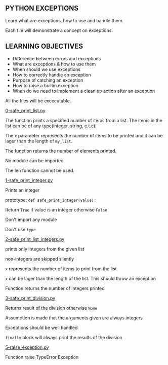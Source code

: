 ## PYTHON EXCEPTIONS
Learn what are exceptions, how to use and handle them.

Each file will demonstrate a concept on exceptions.

## LEARNING OBJECTIVES

* Difference between errors and exceptions
* What are exceptions & how to use them
* When should we use exceptions
* How to correctly handle an exception
* Purpose of catching an exception
* How to raise a builtin exception
* When do we need to implement a clean up action after an exception

All the files will be excecutable.

[0-safe\_print\_list.py](https://github.com/Mosesbwire/alx-higher_level_programming/blob/main/0x05-python-exceptions/0-safe_print_list.py)

The function prints a specified number of items from a list. The items in the list can be of any type(integer, string, e.t.c).

The `x` parameter represents the number of items to be printed and it can be lager than the length of `my_list`.

The function returns the number of elements printed.

No module can be imported

The len function cannot be used.

[1-safe\_print\_integer.py](https://github.com/Mosesbwire/alx-higher_level_programming/blob/main/0x05-python-exceptions/1-safe_print_integer.py)

Prints an integer

prototype: `def safe_print_integer(value):`

Return `True` if value is an integer otherwise `False`

Don't import any module

Don't use `type`

[2-safe\_print\_list\_integers.py](https://github.com/Mosesbwire/alx-higher_level_programming/blob/main/0x05-python-exceptions/2-safe_print_list_integers.py)

prints only integers from the given list

non-integers are skipped silently

`x` represents the number of items to print from the list

`x` can be lager than the length of the list. This should throw an exception

Function returns the number of integers printed

[3-safe\_print\_division.py](https://github.com/Mosesbwire/alx-higher_level_programming/blob/main/0x05-python-exceptions/2-safe_print_division.py)

Returns result of the division otherwise `None`

Assumption is made that the arguments given are always integers

Exceptions should be well handled

`finally` block will always print the results of the division

[5-raise\_exception.py](https://github.com/Mosesbwire/alx-higher_level_programming/blob/main/0x05-python-exceptions/5-raise_exception.py)

Function raise TypeError Exception

